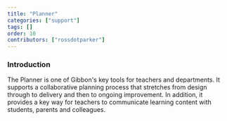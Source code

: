 ```yaml
---
title: "Planner"
categories: ["support"]
tags: []
order: 10
contributors: ["rossdotparker"]
---
```


### Introduction

The Planner is one of Gibbon's key tools for teachers and departments. It supports a collaborative planning process that stretches from design through to delivery and then to ongoing improvement. In addition, it provides a key way for teachers to communicate learning content with students, parents and colleagues.



